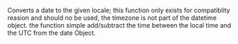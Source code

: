 Converts a date to the given locale; 
		this function only exists for compatiblity reasion and should no be used, the timezone is not part of the datetime object. the function simple add/subtract the time between the local time and the UTC from the date Object.